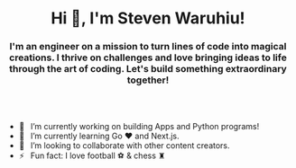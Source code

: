 <h1 align="center"> Hi 👋, I'm Steven Waruhiu!</a></h1>
<h3 align="center">I'm an engineer on a mission to turn lines of code into magical creations. I thrive on challenges and love bringing ideas to life through the art of coding. Let's build something extraordinary together!</h3>

<br />
<br />

- 🔭 &ensp;I’m currently working on building Apps and Python programs!
- 🌱 &ensp;I’m currently learning Go ❤️ and Next.js.
- 👯 &ensp;I’m looking to collaborate with other content creators.
- ⚡ &ensp;Fun fact: I love football ⚽️ & chess ♜
